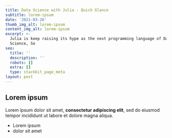 ```yaml
---
title: Data Science with Julia - Quick Glance
subtitle: lorem-ipsum
date: '2021-03-26'
thumb_img_alt: lorem-ipsum
content_img_alt: lorem-ipsum
excerpt: >-
  Julia is keep raising its hype as the next programming language of Data
  Science, So
seo:
  title: ''
  description: ''
  robots: []
  extra: []
  type: stackbit_page_meta
layout: post
---
```

## Lorem ipsum

Lorem ipsum dolor sit amet, **consectetur adipiscing elit**, sed do eiusmod tempor incididunt ut labore et dolore magna aliqua.

- Lorem ipsum
- dolor sit amet